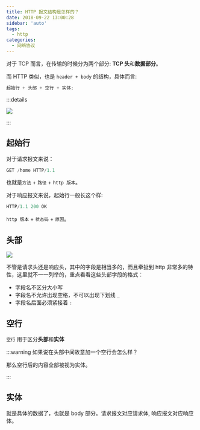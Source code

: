 ```yaml
---
title: HTTP 报文结构是怎样的？
date: 2018-09-22 13:00:28
sidebar: 'auto'
tags:
  - http
categories:
  - 网络协议
---
```


对于 TCP 而言，在传输的时候分为两个部分: **TCP 头**和**数据部分**。

而 HTTP 类似，也是 `header + body` 的结构，具体而言:

```ts
起始行 + 头部 + 空行 + 实体;
```

:::details

![](https://gitee.com/alvin0216/cdn/raw/master/images/http-wireshark.png)

:::

## 起始行

对于请求报文来说：

```ts
GET /home HTTP/1.1
```

也就是`方法` + `路径` + `http 版本`。

对于响应报文来说，起始行一般长这个样:

```ts
HTTP/1.1 200 OK
```

`http 版本` + `状态码` + `原因`。

## 头部

![](https://gitee.com/alvin0216/cdn/raw/master/images/response-header.png)

不管是请求头还是响应头，其中的字段是相当多的，而且牵扯到 http 非常多的特性，这里就不一一列举的，重点看看这些头部字段的格式：

- 字段名不区分大小写
- 字段名不允许出现空格，不可以出现下划线 `_`
- 字段名后面必须紧接着 `:`

## 空行

`空行` 用于区分**头部**和**实体**

:::warning 如果说在头部中间故意加一个空行会怎么样？

那么空行后的内容全部被视为实体。

:::

## 实体

就是具体的数据了，也就是 body 部分。请求报文对应请求体, 响应报文对应响应体。

